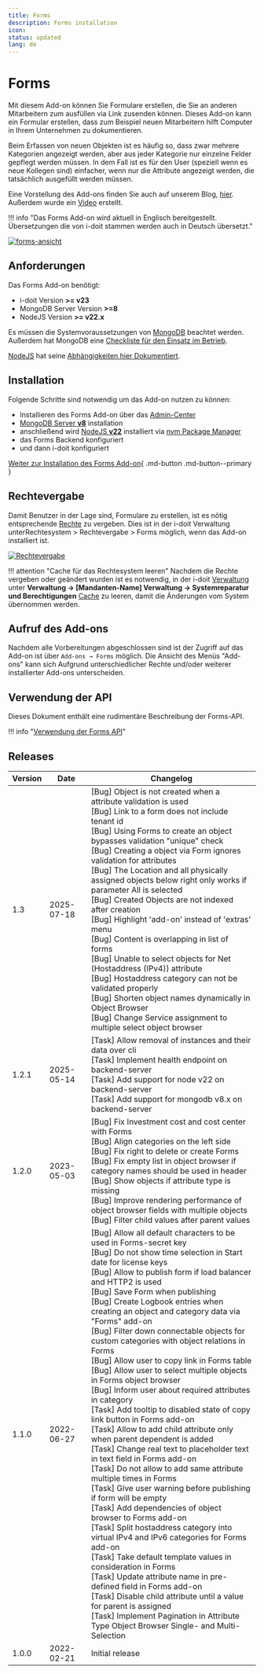 ```yaml
---
title: Forms
description: Forms installation
icon:
status: updated
lang: de
---
```


# Forms

Mit diesem Add-on können Sie Formulare erstellen, die Sie an anderen Mitarbeitern zum ausfüllen via Link zusenden können. Dieses Add-on kann ein Formular erstellen, dass zum Beispiel neuen Mitarbeitern hilft Computer in Ihrem Unternehmen zu dokumentieren.

Beim Erfassen von neuen Objekten ist es häufig so, dass zwar mehrere Kategorien angezeigt werden, aber aus jeder Kategorie nur einzelne Felder gepflegt werden müssen. In dem Fall ist es für den User (speziell wenn es neue Kollegen sind) einfacher, wenn nur die Attribute angezeigt werden, die tatsächlich ausgefüllt werden müssen.

Eine Vorstellung des Add-ons finden Sie auch auf unserem Blog, [hier](https://www.i-doit.com/blog/das-neue-i-doit-pro-forms-add-on/). Außerdem wurde ein [Video](https://www.youtube.com/watch?v=3jpzrK_cR0M) erstellt.

!!! info "Das Forms Add-on wird aktuell in Englisch bereitgestellt. Übersetzungen die von i-doit stammen werden auch in Deutsch übersetzt."

[![forms-ansicht](../../assets/images/de/i-doit-add-ons/forms/1-forms.png)](../../assets/images/de/i-doit-add-ons/forms/1-forms.png)

## Anforderungen

Das Forms Add-on benötigt:

*   i-doit Version **\>= v23**
*   MongoDB Server Version **\>=8**
*   NodeJS Version **\>= v22.x**

Es müssen die Systemvoraussetzungen von [MongoDB](https://docs.mongodb.com/manual/administration/production-notes/#mongodb-binaries) beachtet werden. Außerdem hat MongoDB eine [Checkliste für den Einsatz im Betrieb](https://docs.mongodb.com/manual/administration/production-checklist-operations/#operations-checklist).

[NodeJS](https://nodejs.org/en/download/current/) hat seine [Abhängigkeiten hier Dokumentiert](https://nodejs.org/en/docs/).

## Installation

Folgende Schritte sind notwendig um das Add-on nutzen zu können:

*   Installieren des Forms Add-on über das [Admin-Center](../../administration/admin-center.md)
*   [MongoDB Server **v8**](https://docs.mongodb.com/manual/installation/) installation
*   anschließend wird [NodeJS **v22**](https://nodejs.org/en/download/current/) installiert via [nvm Package Manager](https://github.com/nvm-sh/nvm)
*   das Forms Backend konfiguriert
*   und dann i-doit konfiguriert

[Weiter zur Installation des Forms Add-on](forms-installation.md){ .md-button .md-button--primary }

## Rechtevergabe

Damit Benutzer in der Lage sind, Formulare zu erstellen, ist es nötig entsprechende [Rechte](../../effizientes-dokumentieren/rechteverwaltung/index.md) zu vergeben. Dies ist in der i-doit Verwaltung unterRechtesystem > Rechtevergabe > Forms möglich, wenn das Add-on installiert ist.

[![Rechtevergabe](../../assets/images/de/i-doit-add-ons/forms/2-forms.png)](../../assets/images/de/i-doit-add-ons/forms/2-forms.png)

!!! attention "Cache für das Rechtesystem leeren"
    Nachdem die Rechte vergeben oder geändert wurden ist es notwendig, in der i-doit [Verwaltung](../../administration/verwaltung/index.md) unter **Verwaltung → [Mandanten-Name] Verwaltung → Systemreparatur und Berechtigungen** [Cache](../../administration/verwaltung/mandanten-name-verwaltung/systemreparatur-und-bereinigung.md) zu leeren, damit die Änderungen vom System übernommen werden.

## Aufruf des Add-ons

Nachdem alle Vorbereitungen abgeschlossen sind ist der Zugriff auf das Add-on ist über `Add-ons → Forms` möglich. Die Ansicht des Menüs "Add-ons" kann sich Aufgrund unterschiedlicher Rechte und/oder weiterer installierter Add-ons unterscheiden.

## Verwendung der API

Dieses Dokument enthält eine rudimentäre Beschreibung der Forms-API.

!!! info "[Verwendung der Forms API](verwenden-der-forms-api.md)"

## Releases

| Version | Date       | Changelog                                                                                                                                                                                                                                                                                                                                                                                                                                                                                                                                                                                                                                                                                                                                                                                                                                                                                                                                                                                                                                                                                                                                                                                                                                                                                                                                                                                                                                                                                                   |
| ------- | ---------- | ----------------------------------------------------------------------------------------------------------------------------------------------------------------------------------------------------------------------------------------------------------------------------------------------------------------------------------------------------------------------------------------------------------------------------------------------------------------------------------------------------------------------------------------------------------------------------------------------------------------------------------------------------------------------------------------------------------------------------------------------------------------------------------------------------------------------------------------------------------------------------------------------------------------------------------------------------------------------------------------------------------------------------------------------------------------------------------------------------------------------------------------------------------------------------------------------------------------------------------------------------------------------------------------------------------------------------------------------------------------------------------------------------------------------------------------------------------------------------------------------------------- |
| 1.3     | 2025-07-18 | [Bug] Object is not created when a attribute validation is used<br>[Bug] Link to a form does not include tenant id<br>[Bug] Using Forms to create an object bypasses validation "unique" check<br>[Bug] Creating a object via Form ignores validation for attributes<br>[Bug] The Location and all physically assigned objects below right only works if parameter All is selected<br>[Bug] Created Objects are not indexed after creation<br>[Bug] Highlight 'add-on' instead of 'extras' menu<br>[Bug] Content is overlapping in list of forms<br>[Bug] Unable to select objects for Net (Hostaddress (IPv4)) attribute<br>[Bug] Hostaddress category can not be validated properly<br>[Bug] Shorten object names dynamically in Object Browser<br>[Bug] Change Service assignment to multiple select object browser<br>                                                                                                                                                                                                                                                                                                                                                                                                                                                                                                                                                                                                                                                                                  |
| 1.2.1   | 2025-05-14 | [Task] Allow removal of instances and their data over cli<br> [Task] Implement health endpoint on backend-server<br>[Task] Add support for node v22 on backend-server<br>[Task] Add support for mongodb v8.x on backend-server                                                                                                                                                                                                                                                                                                                                                                                                                                                                                                                                                                                                                                                                                                                                                                                                                                                                                                                                                                                                                                                                                                                                                                                                                                                                              |
| 1.2.0   | 2023-05-03 | [Bug] Fix Investment cost and cost center with Forms<br> [Bug] Align categories on the left side<br>[Bug] Fix right to delete or create Forms<br>[Bug] Fix empty list in object browser if category names should be used in header<br>[Bug] Show objects if attribute type is missing<br>[Bug] Improve rendering performance of object browser fields with multiple objects<br>[Bug] Filter child values after parent values                                                                                                                                                                                                                                                                                                                                                                                                                                                                                                                                                                                                                                                                                                                                                                                                                                                                                                                                                                                                                                                                                |
| 1.1.0   | 2022-06-27 | [Bug] Allow all default characters to be used in Forms-secret key  <br>[Bug] Do not show time selection in Start date for license keys  <br>[Bug] Allow to publish form if load balancer and HTTP2 is used  <br>[Bug] Save Form when publishing  <br>[Bug] Create Logbook entries when creating an object and category data via "Forms" add-on  <br>[Bug] Filter down connectable objects for custom categories with object relations in Forms  <br>[Bug] Allow user to copy link in Forms table  <br>[Bug] Allow user to select multiple objects in Forms object browser  <br>[Bug] Inform user about required attributes in category  <br>[Task] Add tooltip to disabled state of copy link button in Forms add-on  <br>[Task] Allow to add child attribute only when parent dependent is added  <br>[Task] Change real text to placeholder text in text field in Forms add-on  <br>[Task] Do not allow to add same attribute multiple times in Forms  <br>[Task] Give user warning before publishing if form will be empty  <br>[Task] Add dependencies of object browser to Forms add-on  <br>[Task] Split hostaddress category into virtual IPv4 and IPv6 categories for Forms add-on  <br>[Task] Take default template values in consideration in Forms  <br>[Task] Update attribute name in pre-defined field in Forms add-on  <br>[Task] Disable child attribute until a value for parent is assigned  <br>[Task] Implement Pagination in Attribute Type Object Browser Single- and Multi-Selection |
| 1.0.0   | 2022-02-21 | Initial release                                                                                                                                                                                                                                                                                                                                                                                                                                                                                                                                                                                                                                                                                                                                                                                                                                                                                                                                                                                                                                                                                                                                                                                                                                                                                                                                                                                                                                                                                             |
